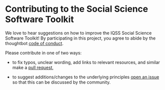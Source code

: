 # Contributing to the Social Science Software Toolkit

We love to hear suggestions on how to improve the IQSS Social Science Software Toolkit! By participating in this project, you agree to abide by the thoughtbot [code of conduct](https://thoughtbot.com/open-source-code-of-conduct).

Please contribute in one of two ways:

- to fix typos, unclear wording, add links to relevant resources, and similar make a [pull request](https://help.github.com/articles/about-pull-requests/),

- to suggest additions/changes to the underlying principles [open an issue](https://github.com/IQSS/social_science_software_toolkit/issues) so that this can be discussed by the community. 
